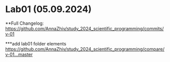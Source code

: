 # Lab01 (05.09.2024)

**Full Changelog: https://github.com/AnnaZhiv/study_2024_scientific_programming/commits/v-01

***add lab01 folder elements https://github.com/AnnaZhiv/study_2024_scientific_programming/compare/v-01...master



